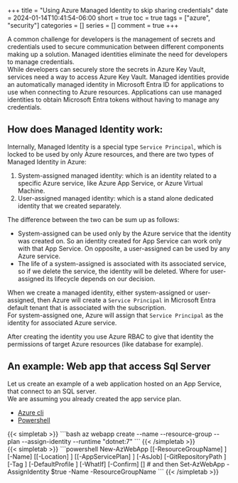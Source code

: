 +++
title = "Using Azure Managed Identity to skip sharing credentials"
date = 2024-01-14T10:41:54-06:00
short = true
toc = true
tags = ["azure", "security"]
categories = []
series = []
comment = true
+++

A common challenge for developers is the management of secrets and credentials used to secure communication between different components making up a solution. Managed identities eliminate the need for developers to manage credentials.  
While developers can securely store the secrets in Azure Key Vault, services need a way to access Azure Key Vault. Managed identities provide an automatically managed identity in Microsoft Entra ID for applications to use when connecting to Azure resources. Applications can use managed identities to obtain Microsoft Entra tokens without having to manage any credentials.


## How does Managed Identity work:
Internally, Managed Identity is a special type `Service Principal`, which is locked to be used by only Azure resources, and there are two types of Managed Identity in Azure:  
1. System-assigned managed identity: which is an identity related to a specific Azure service, like Azure App Service, or Azure Virtual Machine. 
2. User-assigned managed identity: which is a stand alone dedicated identity that we created separately.

The difference between the two can be sum up as follows:  

* System-assigned can be used only by the Azure service that the identity was created on. So an identity created for App Service can work only with that App Service. On opposite, a user-assigned can be used by any Azure service.
* The life of a system-assigned is associated with its associated service, so if we delete the service, the identity will be deleted. Where for user-assigned its lifecycle depends on our decision.  

When we create a managed identity, either system-assigned or user-assigned, then Azure will create a `Service Principal` in Microsoft Entra default tenant that is associated with the subscription.   
For system-assigned one, Azure will assign that `Service Principal` as the identity for associated Azure service.  

After creating the identity you use Azure RBAC to give that identity the permissions of target Azure resources (like database for example).

## An example: Web app that access Sql Server

Let us create an example of a web application hosted on an App Service, that connect to an SQL server.   
We are assuming you already created the app service plan.  


<div>

  <!-- Nav tabs -->
  <ul class="nav nav-tabs" role="tablist">
    <li role="presentation" class="active"><a href="#azcli" aria-controls="azcli" role="tab" data-toggle="tab">Azure cli</a></li>
    <li role="presentation"><a href="#powershell" aria-controls="profile" role="tab" data-toggle="tab">Powershell</a></li>
  </ul>

  <!-- Tab panes -->
  <div class="tab-content">
  <div role="tabpanel" class="tab-pane active" id="azcli">
    {{< simpletab >}}
 ```bash
    az webapp create 
        --name <name-of-app> 
        --resource-group <resource-group-name> 
        --plan <name-of-plan> 
        --assign-identity 
        --runtime "dotnet:7"
  ```
    {{< /simpletab >}}
   </div>
  <div role="tabpanel" class="tab-pane" id="powershell">
    {{< simpletab >}}
 ```powershell
    New-AzWebApp
    [[-ResourceGroupName] <String>]
    [-Name] <String>
    [[-Location] <String>]
    [[-AppServicePlan] <String>]
   [-AsJob]
   [-GitRepositoryPath <String>]
   [-Tag <Hashtable>]
   [-DefaultProfile <IAzureContextContainer>]
   [-WhatIf]
   [-Confirm]
   [<CommonParameters>]
   # and then
   Set-AzWebApp -AssignIdentity $true -Name -ResourceGroupName
  ```
    {{< /simpletab >}}
   </div>

  </div>

</div>